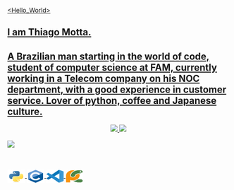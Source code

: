  <a href="https://youtu.be/Yw6u6YkTgQ4"> <Hello_World>
 ## I am Thiago Motta.
 ## A Brazilian man starting in the world of code, student of computer science at FAM, currently working in a Telecom company on his NOC department, with a good experience in customer service. Lover of python, coffee and Japanese culture.
<div align="center">
  <a href="https://github.com/Ogaiht-Attom">
  <img height="180em" src="https://github-readme-stats.vercel.app/api?username=Ogaiht-Attom&show_icons=true&theme=dark&include_all_commits=true&count_private=true"/>
  <img height="180em" src="https://github-readme-stats.vercel.app/api/top-langs/?username=Ogaiht-Attom&layout=compact&langs_count=7&theme=dark"/>
</div>
<div style="display: inline_block"><br>   
<a href = "mailto:contato.thiagomotta@gmail.com"><img src="https://img.shields.io/badge/-Gmail-%23333?style=for-the-badge&logo=gmail&logoColor=white" target="_blank"></a>
  </div>
  
  ##
     
<div style="display: inline_block"><br>  
  <a href="https://github.com/Ogaiht-Attom">
  <img align="center" alt="Python" height="30" width="40" src="https://raw.githubusercontent.com/devicons/devicon/master/icons/python/python-original.svg">
  <img align="center" alt="Python" height="30" width="40" src="https://raw.githubusercontent.com/devicons/devicon/master/icons/c/c-original.svg">
  <img align="center" alt="Python" height="30" width="40" src="https://raw.githubusercontent.com/devicons/devicon/master/icons/vscode/vscode-original.svg">
  <img align="center" alt="Python" height="30" width="40" src="https://raw.githubusercontent.com/devicons/devicon/master/icons/pycharm/pycharm-original.svg">

